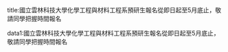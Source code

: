 title:國立雲林科技大學化學工程與材料工程系預研生報名從即日起至5月底止，敬請同學把握時間報名

data1:國立雲林科技大學化學工程與材料工程系預研生報名從即日起至5月底止，敬請同學把握時間報名